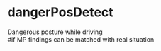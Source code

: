 dangerPosDetect
=====
Dangerous posture while driving<br>
#if MP findings can be matched with real situation
